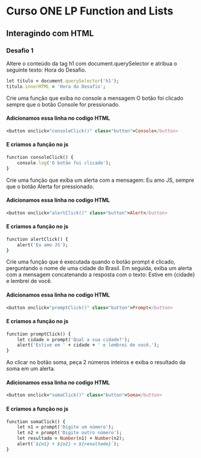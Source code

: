 # Curso ONE LP Function and Lists
## Interagindo com HTML
### Desafio 1

Altere o conteúdo da tag h1 com document.querySelector e atribua o seguinte texto: Hora do Desafio.
```ruby
let titulo = document.querySelector('h1');
titulo.innerHTML = 'Hora do Desafio';
```
Crie uma função que exiba no console a mensagem O botão foi clicado sempre que o botão Console for pressionado.
#### Adicionamos essa linha no codigo HTML
```ruby
<button onclick="consoleClick()" class="button">Console</button>
```
#### E criamos a função no js
```ruby
function consoleClick() {
    console.log('O botão foi clicado');
}
```
Crie uma função que exiba um alerta com a mensagem: Eu amo JS, sempre que o botão Alerta for pressionado.
#### Adicionamos essa linha no codigo HTML
```ruby
<button onclick="alertClick()" class="button">Alert</button>
```
#### E criamos a função no js
```ruby
function alertClick() {
    alert('Eu amo JS');
}
```
Crie uma função que é executada quando o botão prompt é clicado, perguntando o nome de uma cidade do Brasil. Em seguida, exiba um alerta com a mensagem concatenando a resposta com o texto: Estive em {cidade} e lembrei de você.
#### Adicionamos essa linha no codigo HTML
```ruby
<button onclick="promptClick()" class="button">Prompt</button>
```
#### E criamos a função no js
```ruby
function promptClick() {
    let cidade = prompt('Qual a sua cidade?');
    alert('Estive em ' + cidade + ' e lembrei de você.');
}
```
Ao clicar no botão soma, peça 2 números inteiros e exiba o resultado da soma em um alerta.
#### Adicionamos essa linha no codigo HTML
```ruby
<button onclick="somaClick()" class="button">Soma</button>
```
#### E criamos a função no js
```ruby
function somaClick() {
    let n1 = prompt('Digite um número');
    let n2 = prompt('Digite outro número');
    let resultado = Number(n1) + Number(n2);
    alert(`${n1} + ${n2} = ${resultado}`);
}
```
